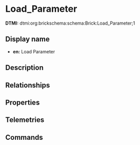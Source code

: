 # Load_Parameter
**DTMI:** dtmi:org:brickschema:schema:Brick:Load_Parameter;1
## Display name
- **en:** Load Parameter
## Description
## Relationships
## Properties
## Telemetries
## Commands
